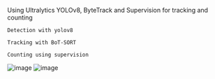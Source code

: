 
Using Ultralytics YOLOv8, ByteTrack and Supervision for tracking and counting



    Detection with yolov8
    
    Tracking with BoT-SORT
    
    Counting using supervision
    
![image](https://github.com/user-attachments/assets/9616b9d4-4e32-4af3-b592-64809c1e2b96)
![image](https://github.com/user-attachments/assets/96560ce1-dd0a-41ae-93e3-e1c601ed1186)
